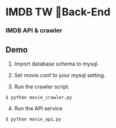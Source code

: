 # IMDB TW Back-End
### IMDB API & crawler

## Demo

1. Import database schema to mysql.

2. Set movie.conf to your mysql setting.

3. Run the crawler script.
```
$ python movie_crawler.py
```

4. Run the API service.
```
$ python movie_api.py
```